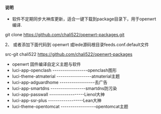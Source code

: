 ﻿#### 说明

* 软件不定期同步大神库更新，适合一键下载到package目录下，用于openwrt编译.

 git clone https://github.com/chali522/openwrt-packages.git

 2、 或者添加下面代码到 openwrt 或lede源码根目录feeds.conf.default文件

 src-git chali522 https://github.com/chali522/openwrt-packages

 
- openwrt 固件编译自定义主题与软件
- luci-app-openclash       ------------------openclash图形         
- luci-theme-atmaterial    ------------------atmaterial主题     
- luci-app-adguardhome     ------------------去广告 
- luci-app-smartdns        ------------------smartdns防污染
- luci-app-passwall        ------------------Lienol大神 
- luci-app-ssr-plus        ------------------Lean大神 
- luci-theme-opentomcat    ------------------opentomcat主题

